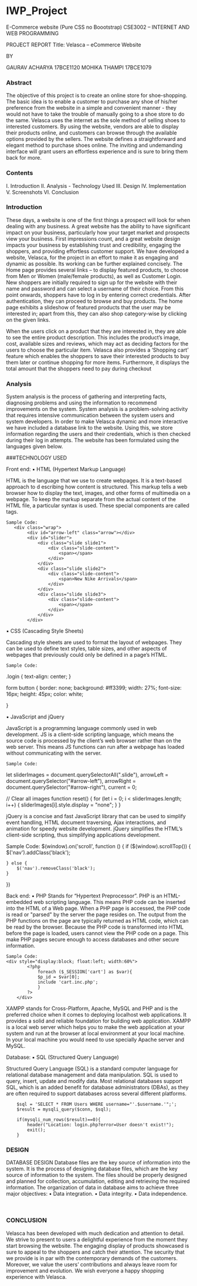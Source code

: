 # IWP_Project
E-Commerce website (Pure CSS no Boootstrap)
CSE3002 – INTERNET AND WEB PROGRAMMING


PROJECT REPORT
Title: Velasca – eCommerce Website




BY

GAURAV ACHARYA    	17BCE1120
MOHIKA THAMPI           17BCE1079

### Abstract

The objective of this project is to create an online store for shoe-shopping. The basic idea is to enable a customer to purchase any shoe of his/her preference from the website in a simple and convenient manner - they would not have to take the trouble of manually going to a shoe store to do the same. 
Velasca uses the internet as the sole method of selling shoes to interested customers. By using the website, vendors are able to display their products online, and customers can browse through the available options provided by the sellers. 
The website defines a straightforward and elegant method to purchase shoes online. The inviting and undemanding interface will grant users an effortless experience and is sure to bring them back for more. 
 
 
### Contents


I.	Introduction
II.	Analysis - Technology Used
III.	Design
IV.	Implementation
V.	Screenshots
VI.	Conclusion











### Introduction

These days, a website is one of the first things a prospect will look for when dealing with any business. A great website has the ability to have significant impact on your business, particularly how your target market and prospects view your business. First impressions count, and a great website design impacts your business by establishing trust and credibility, engaging the shoppers, and providing effortless customer support.
We have developed a website, Velasca, for the project in an effort to make it as engaging and dynamic as possible. Its working can be further explained concisely.
The Home page provides several links – to display featured products, to choose from Men or Women (male/female products), as well as Customer Login.
New shoppers are initially required to sign up for the website with their name and password and can select a username of their choice. From this point onwards, shoppers have to log in by entering correct credentials. 
After authentication, they can proceed to browse and buy products. The home page exhibits a slideshow of featured products that the user may be interested in; apart from this, they can also shop category-wise by clicking on the given links.

When the users click on a product that they are interested in, they are able to see the entire product description. This includes the product’s image, cost, available sizes and reviews, which may act as deciding factors for the users to choose the particular item.
Velasca also provides a ‘Shopping cart’ feature which enables the shoppers to save their interested products to buy them later or continue shopping for more items. Furthermore, it displays the total amount that the shoppers need to pay during checkout

### Analysis

System analysis is the process of gathering and interpreting facts, diagnosing problems and using the information to recommend improvements on the system. System analysis is a problem-solving activity that requires intensive communication between the system users and system developers.
In order to make Velasca dynamic and more interactive we have included a database link to the website. Using this, we store information regarding the users and their credentials, which is then checked during their log in attempts. The website has been formulated using the languages given below.

###TECHNOLOGY USED

Front end: 
▪	HTML (Hypertext Markup Language)

HTML is the language that we use to create webpages. It is a text-based approach to d escribing how content is structured. This markup tells a web browser how to display the text, images, and other forms of multimedia on a webpage.
To keep the markup separate from the actual content of the HTML file, a particular syntax is used. These special components are called tags.
	
	Sample Code: 
	   <div class="wrap">
            <div id="arrow-left" class="arrow"></div>
            <div id="slider">
                <div class="slide slide1">
                    <div class="slide-content">
                        <span></span>
                    </div>
                </div>
                <div class="slide slide2">
                    <div class="slide-content">
                        <span>New Nike Arrivals</span>
                    </div>
                </div>
                <div class="slide slide3">
                    <div class="slide-content">
                        <span></span>
                    </div>
                </div>
            </div>

	
▪	CSS (Cascading Style Sheets) 

Cascading style sheets are used to format the layout of webpages. They can be used to define text styles, table sizes, and other aspects of webpages that previously could only be defined in a page’s HTML.
	
	Sample Code: 
.login {
    text-align: center;
}

form button {
    border: none;
    background: #ff3399;
    width: 27%;
    font-size: 16px;
    height: 45px;
    color: white;

}

▪	JavaScript and jQuery

JavaScript is a programming language commonly used in web development. JS is a client-side scripting language, which means the source code is processed by the client’s web browser rather than on the web server. This means JS functions can run after a webpage has loaded without communicating with the server.
	
	Sample Code:
let sliderImages = document.querySelectorAll(".slide"),
    arrowLeft = document.querySelector("#arrow-left"),
    arrowRight = document.querySelector("#arrow-right"),
    current = 0;

// Clear all images
function reset() {
    for (let i = 0; i < sliderImages.length; i++) {
        sliderImages[i].style.display = "none";
    }
}

jQuery is a concise and fast JavaScript library that can be used to simplify event handling, HTML document traversing, Ajax interactions, and animation for speedy website development. jQuery simplifies the HTML’s client-side scripting, thus simplifying applications development.

Sample Code:
$(window).on('scroll', function () {
    if ($(window).scrollTop()) {
        $('nav').addClass('black');

    } else {
        $('nav').removeClass('black');
    }
})


Back end: 
▪	PHP
Stands for “Hypertext Preprocessor”. PHP is an HTML-embedded web scripting language. This means PHP code can be inserted into the HTML of a Web page. When a PHP page is accessed, the PHP code is read or "parsed" by the server the page resides on. The output from the PHP functions on the page are typically returned as HTML code, which can be read by the browser. Because the PHP code is transformed into HTML before the page is loaded, users cannot view the PHP code on a page. This make PHP pages secure enough to access databases and other secure information.

	Sample Code:
 	<div style="display:block; float:left; width:60%">
            <?php
                foreach ($_SESSION['cart'] as $var){
                $p_id = $var[0];       
                include 'cart.inc.php';
                }
            ?>
        </div>


XAMPP stands for Cross-Platform, Apache, MySQL and PHP and is the preferred choice when it comes to deploying localhost web applications. It provides a solid and reliable foundation for building web application. XAMPP is a local web server which helps you to make the web application at your system and run at the browser at local environment at your local machine. In your local machine you would need to use specially Apache server and MySQL.

Database: 
▪	SQL (Structured Query Language)

Structured Query Language (SQL) is a standard computer language for relational database management and data manipulation. SQL is used to query, insert, update and modify data. Most relational databases support SQL, which is an added benefit for database administrators (DBAs), as they are often required to support databases across several different platforms.

        $sql = 'SELECT * FROM Users WHERE username="'.$username.'";';
        $result = mysqli_query($conn, $sql);

        if(mysqli_num_rows($result)==0){
            header("Location: login.php?error=User doesn't exist!");
            exit();
        }


### DESIGN

DATABASE DESIGN
Database files are the key source of information into the system. It is the process of designing database files, which are the key source of information to the system. The files should be properly designed and planned for collection, accumulation, editing and retrieving the required information.
The organization of data in database aims to achieve three major objectives: 
•	Data integration.
•	Data integrity.
•	Data independence.
 
 
 
### CONCLUSION

Velasca has been developed with much dedication and attention to detail. We strive to present to users a delightful experience from the moment they start browsing the website. The engaging display of products showcased is sure to appeal to the shoppers and catch their attention. The security that we provide is in par with the contemporary demands of the customers. Moreover, we value the users’ contributions and always leave room for improvement and evolution. We wish everyone a happy shopping experience with Velasca.


 
 
 
 
 
